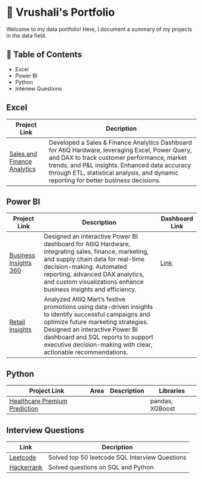 # 💼 Vrushali's Portfolio

Welcome to my data portfolio! Here, I document a summary of my projects in the data field.

## 📖 Table of Contents
 - Excel
 - Power BI
 - Python
 - Interiew Questions

## Excel
| Project Link  | Decription |
| ------------- | ------------- |
| [Sales and Finance Analytics](https://github.com/vrushaliparate/Sales-and-Finance-Analytics)  | Developed a Sales & Finance Analytics Dashboard for AtiQ Hardware, leveraging Excel, Power Query, and DAX to track customer performance, market trends, and P&L insights. Enhanced data accuracy through ETL, statistical analysis, and dynamic reporting for better business decisions.  |

## Power BI

| Project Link  | Description | Dashboard Link  | 
| ------------- | ------------- |  ------------- | 
| [Business Insights 360](https://github.com/vrushaliparate/Power-BI/tree/main/Business%20Insights)  | Designed an interactive Power BI dashboard for AtliQ Hardware, integrating sales, finance, marketing, and supply chain data for real-time decision-making. Automated reporting, advanced DAX analytics, and custom visualizations enhance business insights and efficiency.  | [Link](https://app.powerbi.com/view?r=eyJrIjoiNjg1Yjg4MTQtMDA0NS00ZDE3LTk0ZTItYjc1NmJlZDdjNDBmIiwidCI6ImM2ZTU0OWIzLTVmNDUtNDAzMi1hYWU5LWQ0MjQ0ZGM1YjJjNCJ9)   | 
| [Retail Insights](https://github.com/vrushaliparate/Power-BI/tree/main/Retail%20Insights)  | Analyzed AtliQ Mart’s festive promotions using data-driven insights to identify successful campaigns and optimize future marketing strategies. Designed an interactive Power BI dashboard and SQL reports to support executive decision-making with clear, actionable recommendations.  |    | 


## Python

| Project Link  | Area | Description  | Libraries |
| ------------- | ------------- |  ------------- | ------------- |
| [Healthcare Premium Prediction](https://github.com/vrushaliparate/Healthcare-Premium-Prediction)  |   |    | pandas, XGBoost  |


## Interview Questions

| Link  | Decription |
| ------------- | ------------- |
| [Leetcode](https://github.com/vrushaliparate/Leetcode-Solutions)  | Solved top 50 leetcode SQL Interview Questions  |
| [Hackerrank](https://github.com/vrushaliparate/hackerrank_solutions)  | Solved questions on SQL and Python  |

